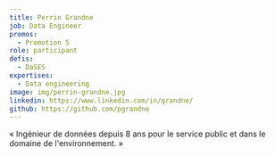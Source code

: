 ```yaml
---
title: Perrin Grandne
job: Data Engineer
promos:
  - Promotion 5
role: participant
defis:
  - DaSES
expertises:
  - Data engineering
image: img/perrin-grandne.jpg
linkedin: https://www.linkedin.com/in/grandne/
github: https://github.com/pgrandne
---
```

« Ingénieur de données depuis 8 ans pour le service public et dans le domaine de l'environnement. »
